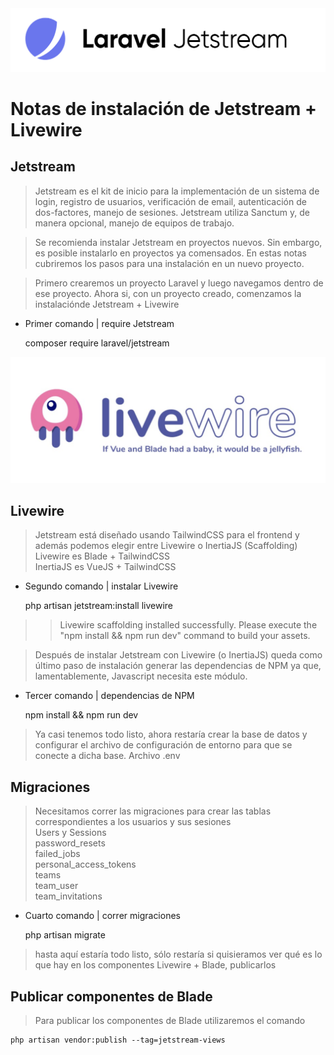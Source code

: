 <img src="imagenes/jetstream.png">

# Notas de instalación de Jetstream + Livewire

## Jetstream
>Jetstream es el kit de inicio para la implementación de un sistema de login, registro de usuarios, verificación de email, autenticación de dos-factores, manejo de sesiones.
Jetstream utiliza Sanctum y, de manera opcional, manejo de equipos de trabajo.

> Se recomienda instalar Jetstream en proyectos nuevos. Sin embargo, es posible instalarlo en proyectos ya comensados. 
> En estas notas cubriremos los pasos para una instalación en un nuevo proyecto. 

> Primero crearemos un proyecto Laravel y luego navegamos dentro de ese proyecto. 
> Ahora si, con un proyecto creado, comenzamos la instalaciónde Jetstream + Livewire
 
  + Primer comando | require Jetstream

    composer require laravel/jetstream

<img src="imagenes/livewire.png">

## Livewire
>Jetstream está diseñado usando TailwindCSS para el frontend y además podemos elegir entre Livewire o InertiaJS
(Scaffolding)
> Livewire es Blade + TailwindCSS    
> InertiaJS es VueJS + TailwindCSS

+ Segundo comando | instalar Livewire
  

    php artisan jetstream:install livewire   

>> Livewire scaffolding installed successfully.
>>Please execute the "npm install && npm run dev" command to build your assets.

>Después de instalar Jetstream con Livewire (o InertiaJS) queda como último paso de instalación generar las dependencias de NPM ya que, lamentablemente, Javascript necesita este módulo.

+ Tercer comando | dependencias de NPM


    npm install && npm run dev  

> Ya casi tenemos todo listo, ahora restaría crear la base de datos y configurar el archivo de configuración de entorno para que se conecte a dicha base. 
> Archivo .env
 
## Migraciones
>Necesitamos correr las migraciones para crear las tablas correspondientes a los usuarios y sus sesiones  
> Users y Sessions  
>   password_resets  
>	failed_jobs  
>	personal_access_tokens  
>	teams  
>	team_user  
>	team_invitations

+ Cuarto comando | correr migraciones


    php artisan migrate   

> hasta aquí estaría todo listo, sólo restaría si quisieramos ver qué es lo que hay en los componentes Livewire + Blade, publicarlos

## Publicar componentes de Blade
> Para publicar los componentes de Blade utilizaremos el comando

    php artisan vendor:publish --tag=jetstream-views



